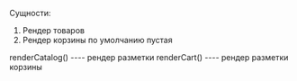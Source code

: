 Сущности:   

1. Рендер товаров
2. Рендер корзины по умолчанию пустая


renderCatalog() ---- рендер разметки
renderCart() ---- рендер разметки корзины 